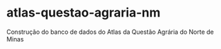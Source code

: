 # atlas-questao-agraria-nm
Construção do banco de dados do Atlas da Questão Agrária do Norte de Minas
